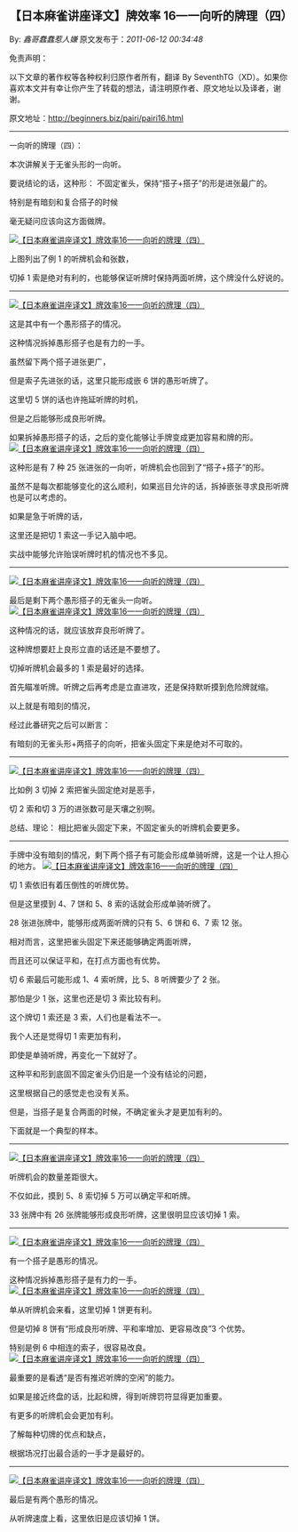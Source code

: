 ## 【日本麻雀讲座译文】牌效率 16—一向听的牌理（四）

By: _鑫哥蠢蠢惹人嫌_ 原文发布于：_2011-06-12 00:34:48_

免责声明：

以下文章的著作权等各种权利归原作者所有，翻译 By
SeventhTG（XD）。如果你喜欢本文并有幸让你产生了转载的想法，请注明原作者、原文地址以及译者，谢谢。

原文地址：http://beginners.biz/pairi/pairi16.html

---

一向听的牌理（四）：

本次讲解关于无雀头形的一向听。

要说结论的话，这种形：
不固定雀头，保持“搭子+搭子”的形是进张最广的。

特别是有暗刻和复合搭子的时候

毫无疑问应该向这方面做牌。

[![【日本麻雀讲座译文】牌效率16—一向听的牌理（四）](http://s5.sinaimg.cn/middle/7f78b76fxa5726c0ea174&690)](http://photo.blog.sina.com.cn/showpic.html#blogid=7f78b76f0100sgmh&url=http://s5.sinaimg.cn/orignal/7f78b76fxa5726c0ea174)

上图列出了例 1 的听牌机会和张数，

切掉 1 索是绝对有利的，也能够保证听牌时保持两面听牌，这个牌没什么好说的。

---

[![【日本麻雀讲座译文】牌效率16—一向听的牌理（四）](http://s7.sinaimg.cn/middle/7f78b76fxa57279c8aa06&690)](http://photo.blog.sina.com.cn/showpic.html#blogid=7f78b76f0100sgmh&url=http://s7.sinaimg.cn/orignal/7f78b76fxa57279c8aa06)

这是其中有一个愚形搭子的情况。

这种情况拆掉愚形搭子也是有力的一手。

虽然留下两个搭子进张更广，

但是索子先进张的话，这里只能形成嵌 6 饼的愚形听牌了。

这里切 5 饼的话也许拖延听牌的时机，

但是之后能够形成良形听牌。

如果拆掉愚形搭子的话，之后的变化能够让手牌变成更加容易和牌的形。
[![【日本麻雀讲座译文】牌效率16—一向听的牌理（四）](http://s3.sinaimg.cn/middle/7f78b76fxa5728eb97462&690)](http://photo.blog.sina.com.cn/showpic.html#blogid=7f78b76f0100sgmh&url=http://s3.sinaimg.cn/orignal/7f78b76fxa5728eb97462)

这种形是有 7 种 25 张进张的一向听，听牌机会也回到了“搭子+搭子”的形。

虽然不是每次都能够变化的这么顺利，如果巡目允许的话，拆掉嵌张寻求良形听牌也是可以考虑的。

如果是急于听牌的话，

这里还是把切 1 索这一手记入脑中吧。

实战中能够允许贻误听牌时机的情况也不多见。

---

[![【日本麻雀讲座译文】牌效率16—一向听的牌理（四）](http://s15.sinaimg.cn/middle/7f78b76fxa572a0e9da9e&690)](http://photo.blog.sina.com.cn/showpic.html#blogid=7f78b76f0100sgmh&url=http://s15.sinaimg.cn/orignal/7f78b76fxa572a0e9da9e)

最后是剩下两个愚形搭子的无雀头一向听。
[![【日本麻雀讲座译文】牌效率16—一向听的牌理（四）](http://s3.sinaimg.cn/middle/7f78b76fxa572a3d61852&690)](http://photo.blog.sina.com.cn/showpic.html#blogid=7f78b76f0100sgmh&url=http://s3.sinaimg.cn/orignal/7f78b76fxa572a3d61852)

这种情况的话，就应该放弃良形听牌了。

这种牌想要赶上良形立直的话还是不要想了。

切掉听牌机会最多的 1 索是最好的选择。

首先瞄准听牌。听牌之后再考虑是立直进攻，还是保持默听摸到危险牌就缩。

以上就是有暗刻的情况，

经过此番研究之后可以断言：

有暗刻的无雀头形+两搭子的向听，把雀头固定下来是绝对不可取的。

---

[![【日本麻雀讲座译文】牌效率16—一向听的牌理（四）](http://s10.sinaimg.cn/middle/7f78b76fx76f1e14e8529&690)](http://photo.blog.sina.com.cn/showpic.html#blogid=7f78b76f0100sgmh&url=http://s10.sinaimg.cn/orignal/7f78b76fx76f1e14e8529)

比如例 3 切掉 2 索把雀头固定绝对是恶手，

切 2 索和切 3 万的进张数可是天壤之别啊。

总结、理论：
相比把雀头固定下来，不固定雀头的听牌机会要更多。

---

手牌中没有暗刻的情况，剩下两个搭子有可能会形成单骑听牌，这是一个让人担心的地方。
[![【日本麻雀讲座译文】牌效率16—一向听的牌理（四）](http://s16.sinaimg.cn/middle/7f78b76fxa572e0e10bbf&690)](http://photo.blog.sina.com.cn/showpic.html#blogid=7f78b76f0100sgmh&url=http://s16.sinaimg.cn/orignal/7f78b76fxa572e0e10bbf)

切 1 索依旧有着压倒性的听牌优势。

但是这里摸到 4、7 饼和 5、8 索的话就会形成单骑听牌了。

28 张进张牌中，能够形成两面听牌的只有 5、6 饼和 6、7 索 12 张。

相对而言，这里把雀头固定下来还能够确定两面听牌，

而且还可以保证平和，在打点方面也有优势。

切 6 索最后可能形成 1、4 索听牌，比 5、8 听牌要少了 2 张。

那怕是少 1 张，这里也还是切 3 索比较有利。

这个牌切 1 索还是 3 索，人们也是看法不一。

我个人还是觉得切 1 索更加有利，

即使是单骑听牌，再变化一下就好了。

这种平和形到底固不固定雀头仍旧是一个没有结论的问题，

这里根据自己的感觉走也没有关系。

但是，当搭子是复合两面的时候，不确定雀头才是更加有利的。

下面就是一个典型的样本。

---

[![【日本麻雀讲座译文】牌效率16—一向听的牌理（四）](http://s13.sinaimg.cn/middle/7f78b76fxa5730d2fcc5c&690)](http://photo.blog.sina.com.cn/showpic.html#blogid=7f78b76f0100sgmh&url=http://s13.sinaimg.cn/orignal/7f78b76fxa5730d2fcc5c)

听牌机会的数量差距很大。

不仅如此，摸到 5、8 索切掉 5 万可以确定平和听牌。

33 张牌中有 26 张牌能够形成良形听牌，这里很明显应该切掉 1 索。

---

[![【日本麻雀讲座译文】牌效率16—一向听的牌理（四）](http://s13.sinaimg.cn/middle/7f78b76fxa573165206dc&690)](http://photo.blog.sina.com.cn/showpic.html#blogid=7f78b76f0100sgmh&url=http://s13.sinaimg.cn/orignal/7f78b76fxa573165206dc)

有一个搭子是愚形的情况。

这种情况拆掉愚形搭子是有力的一手。
[![【日本麻雀讲座译文】牌效率16—一向听的牌理（四）](http://s10.sinaimg.cn/middle/7f78b76fxa5731adfb569&690)](http://photo.blog.sina.com.cn/showpic.html#blogid=7f78b76f0100sgmh&url=http://s10.sinaimg.cn/orignal/7f78b76fxa5731adfb569)

单从听牌机会来看，这里切掉 1 饼更有利。

但是切掉 8 饼有“形成良形听牌、平和率增加、更容易改良”3 个优势。

特别是例 6 中相连的索子，很容易改良。
[![【日本麻雀讲座译文】牌效率16—一向听的牌理（四）](http://s13.sinaimg.cn/middle/7f78b76fxa57331e4d27c&690)](http://photo.blog.sina.com.cn/showpic.html#blogid=7f78b76f0100sgmh&url=http://s13.sinaimg.cn/orignal/7f78b76fxa57331e4d27c)

最重要的是看透“是否有推迟听牌的空闲”的能力。

如果是接近终盘的话，比起和牌，得到听牌罚符显得更加重要。

有更多的听牌机会会更加有利。

了解每种切牌的优点和缺点，

根据场况打出最合适的一手才是最好的。

---

[![【日本麻雀讲座译文】牌效率16—一向听的牌理（四）](http://s6.sinaimg.cn/middle/7f78b76fxa5734b939525&690)](http://photo.blog.sina.com.cn/showpic.html#blogid=7f78b76f0100sgmh&url=http://s6.sinaimg.cn/orignal/7f78b76fxa5734b939525)

最后是有两个愚形的情况。

从听牌速度上看，这里依旧是应该切掉 1 饼。
